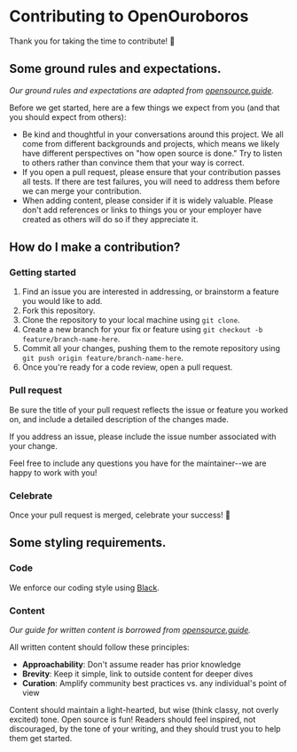# Contributing to OpenOuroboros

Thank you for taking the time to contribute! :tada:

## Some ground rules and expectations.
_Our ground rules and expectations are adapted from [opensource.guide](https://github.com/github/opensource.guide/blob/master/CONTRIBUTING.md)._

Before we get started, here are a few things we expect from you (and that you should expect from others):

* Be kind and thoughtful in your conversations around this project. We all come from different backgrounds and projects, which means we likely have different perspectives on "how open source is done." Try to listen to others rather than convince them that your way is correct.
* If you open a pull request, please ensure that your contribution passes all tests. If there are test failures, you will need to address them before we can merge your contribution.
* When adding content, please consider if it is widely valuable. Please don't add references or links to things you or your employer have created as others will do so if they appreciate it.

## How do I make a contribution?

### Getting started

1. Find an issue you are interested in addressing, or brainstorm a feature you would like to add.
2. Fork this repository.
3. Clone the repository to your local machine using `git clone`.
4. Create a new branch for your fix or feature using `git checkout -b feature/branch-name-here`.
5. Commit all your changes, pushing them to the remote repository using `git push origin feature/branch-name-here`.
6. Once you're ready for a code review, open a pull request.

### Pull request

Be sure the title of your pull request reflects the issue or feature you worked on, and include a detailed description of the changes made.

If you address an issue, please include the issue number associated with your change. 

Feel free to include any questions you have for the maintainer--we are happy to work with you!

### Celebrate

Once your pull request is merged, celebrate your success! :dancers:

## Some styling requirements.

### Code

We enforce our coding style using [Black](https://github.com/python/black).

### Content
_Our guide for written content is borrowed from [opensource.guide](https://github.com/github/opensource.guide/blob/master/docs/styleguide.md)._

All written content should follow these principles:

* **Approachability**: Don't assume reader has prior knowledge
* **Brevity**: Keep it simple, link to outside content for deeper dives
* **Curation**: Amplify community best practices vs. any individual's point of view

Content should maintain a light-hearted, but wise (think classy, not overly excited) tone. Open source is fun! Readers should feel inspired, not discouraged, by the tone of your writing, and they should trust you to help them get started.
